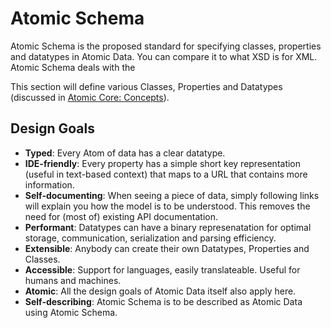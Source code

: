 # Atomic Schema

Atomic Schema is the proposed standard for specifying classes, properties and datatypes in Atomic Data.
You can compare it to what XSD is for XML.
Atomic Schema deals with the

This section will define various Classes, Properties and Datatypes (discussed in [Atomic Core: Concepts](../core/concepts.md)).

## Design Goals

- **Typed**: Every Atom of data has a clear datatype.
- **IDE-friendly**: Every property has a simple short key representation (useful in text-based context) that maps to a URL that contains more information.
- **Self-documenting**: When seeing a piece of data, simply following links will explain you how the model is to be understood. This removes the need for (most of) existing API documentation.
- **Performant**: Datatypes can have a binary represenatation for optimal storage, communication, serialization and parsing efficiency.
- **Extensible**: Anybody can create their own Datatypes, Properties and Classes.
- **Accessible**: Support for languages, easily translateable. Useful for humans and machines.
- **Atomic**: All the design goals of Atomic Data itself also apply here.
- **Self-describing**: Atomic Schema is to be described as Atomic Data using Atomic Schema.
